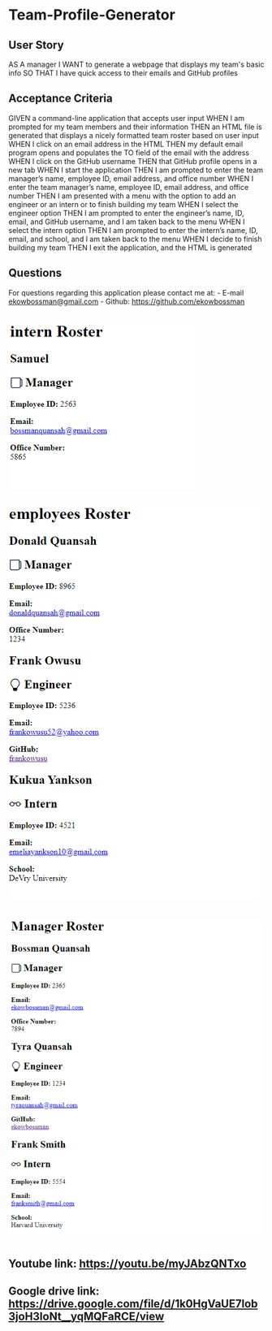 # Team-Profile-Generator
## User Story

AS A manager
I WANT to generate a webpage that displays my team's basic info
SO THAT I have quick access to their emails and GitHub profiles
## Acceptance Criteria

GIVEN a command-line application that accepts user input
WHEN I am prompted for my team members and their information
THEN an HTML file is generated that displays a nicely formatted team roster based on user input
WHEN I click on an email address in the HTML
THEN my default email program opens and populates the TO field of the email with the address
WHEN I click on the GitHub username
THEN that GitHub profile opens in a new tab
WHEN I start the application
THEN I am prompted to enter the team manager’s name, employee ID, email address, and office number
WHEN I enter the team manager’s name, employee ID, email address, and office number
THEN I am presented with a menu with the option to add an engineer or an intern or to finish building my team
WHEN I select the engineer option
THEN I am prompted to enter the engineer’s name, ID, email, and GitHub username, and I am taken back to the menu
WHEN I select the intern option
THEN I am prompted to enter the intern’s name, ID, email, and school, and I am taken back to the menu
WHEN I decide to finish building my team
THEN I exit the application, and the HTML is generated
## Questions
For questions regarding this application please contact me at:
    - E-mail ekowbossman@gmail.com
    - Github:
    <https://github.com/ekowbossman>

## ![alt text](assets/Test.png)

## ![alt text](assets/Test2.png)

## ![alt text](assets/Test3.png)

## Youtube link: https://youtu.be/myJAbzQNTxo

## Google drive link: https://drive.google.com/file/d/1k0HgVaUE7lob3joH3IoNt__yqMQFaRCE/view